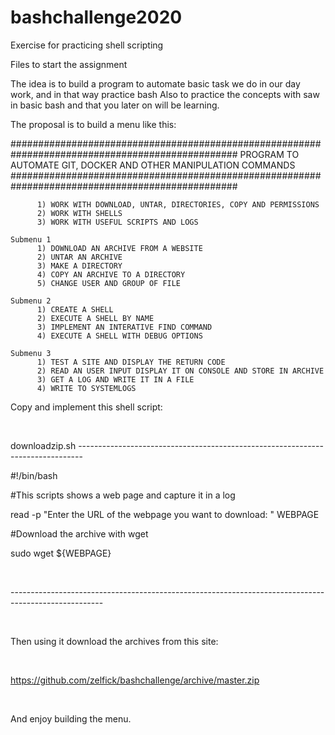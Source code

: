 # bashchallenge2020
Exercise for practicing shell scripting

Files to start the assignment


The idea is to build a program to automate basic task we do in our day work, and in that way practice bash
Also to practice the concepts with saw in basic bash and that you later on will be learning.

The proposal is to build a menu like this:

#################################################################################################
              PROGRAM TO AUTOMATE GIT, DOCKER AND OTHER MANIPULATION COMMANDS
#################################################################################################

          1) WORK WITH DOWNLOAD, UNTAR, DIRECTORIES, COPY AND PERMISSIONS
          2) WORK WITH SHELLS
          3) WORK WITH USEFUL SCRIPTS AND LOGS
          
    Submenu 1    
          1) DOWNLOAD AN ARCHIVE FROM A WEBSITE
          2) UNTAR AN ARCHIVE 
          3) MAKE A DIRECTORY
          4) COPY AN ARCHIVE TO A DIRECTORY
          5) CHANGE USER AND GROUP OF FILE

    Submenu 2
          1) CREATE A SHELL
          2) EXECUTE A SHELL BY NAME
          3) IMPLEMENT AN INTERATIVE FIND COMMAND
          4) EXECUTE A SHELL WITH DEBUG OPTIONS
   
    Submenu 3
          1) TEST A SITE AND DISPLAY THE RETURN CODE
          2) READ AN USER INPUT DISPLAY IT ON CONSOLE AND STORE IN ARCHIVE
          3) GET A LOG AND WRITE IT IN A FILE
          4) WRITE TO SYSTEMLOGS



Copy and implement this shell script:​

​

downloadzip.sh -------------------------------------------------------------------------------​

#!/bin/bash​

#This scripts shows a web page and capture it in a log​

read -p "Enter the URL of the webpage you want to download: " WEBPAGE​

#Download the archive with wget​

sudo wget ${WEBPAGE}​

​

-----------------------------------------------------------------------------------------------------​

​

Then using it download the archives from this site:​

​

https://github.com/zelfick/bashchallenge/archive/master.zip​

​

And enjoy building the menu.​
